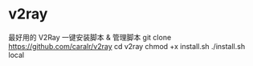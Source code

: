 # v2ray
最好用的 V2Ray 一键安装脚本 &amp; 管理脚本
git clone https://github.com/caralr/v2ray
cd v2ray
chmod +x install.sh
./install.sh local
